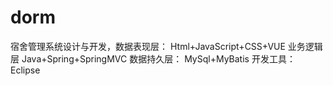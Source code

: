 # dorm
宿舍管理系统设计与开发，数据表现层： Html+JavaScript+CSS+VUE  业务逻辑层 Java+Spring+SpringMVC  数据持久层： MySql+MyBatis  开发工具： Eclipse
